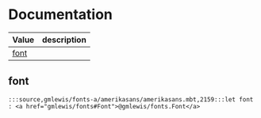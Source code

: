 # Documentation
|Value|description|
|---|---|
|[font](#font)||

## font

```moonbit
:::source,gmlewis/fonts-a/amerikasans/amerikasans.mbt,2159:::let font : <a href="gmlewis/fonts#Font">@gmlewis/fonts.Font</a>
```

